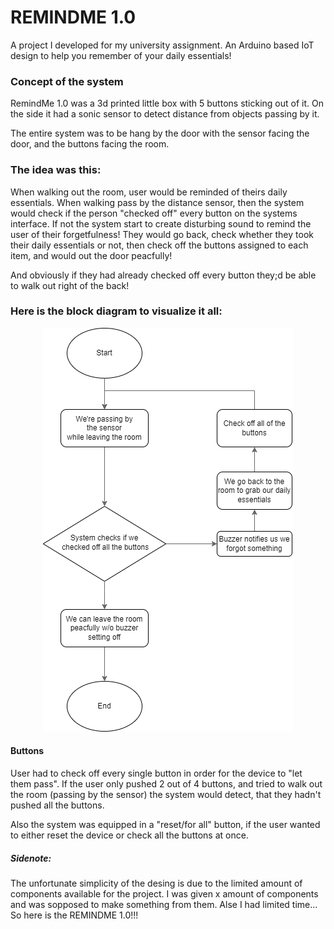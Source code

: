 # REMINDME 1.0

A project I developed for my university assignment. An Arduino based IoT design to help you remember of your daily essentials! 


### Concept of the system

RemindMe 1.0 was a 3d printed little box with 5 buttons sticking out of it. On the side it had a sonic sensor to detect distance from objects passing by it. 

The entire system was to be hang by the door with the sensor facing the door, and the buttons facing the room. 

### The idea was this: 
When walking out the room, user would be reminded of theirs daily essentials. When walking pass by the distance sensor, then the system would check if the person "checked off" every button on the systems interface. If not the system start to create disturbing sound to remind the user of their forgetfulness! They would go back, check whether they took their daily essentials or not, then check off the buttons assigned to each item, and would out the door peacfully! 

And obviously if they had already checked off every button they;d be able to walk out right of the back!

### Here is the block diagram to visualize it all:
<p></p>
<p align="center">
  <img src="/Block_diagram_1.png">
</p>

#### Buttons
User had to check off every single button in order for the device to "let them pass". If the user only pushed 2 out of 4 buttons, and tried to walk out the room (passing by the sensor) the system would detect, that they hadn't pushed all the buttons. 

Also the system was equipped in a "reset/for all" button, if the user wanted to either reset the device or check all the buttons at once.


##### Sidenote:
The unfortunate simplicity of the desing is due to the limited amount of components available for the project. I was given x amount of components and was sopposed to make something from them. Alse I had limited time... So here is the REMINDME 1.0!!!


